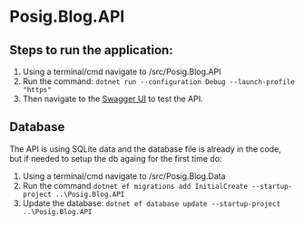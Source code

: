 # Posig.Blog.API
## Steps to run the application:
1. Using a terminal/cmd navigate to /src/Posig.Blog.API
2. Run the command: ```dotnet run --configuration Debug --launch-profile "https"```
3. Then navigate to the [Swagger UI](https://localhost:7189/swagger/index.html) to test the API.
## Database
The API is using SQLite data and the database file is already in the code, but if needed to setup the db againg for the first time do:
1. Using a terminal/cmd navigate to /src/Posig.Blog.Data
2. Run the command ```dotnet ef migrations add InitialCreate --startup-project ..\Posig.Blog.API```
3. Update the database:  ```dotnet ef database update --startup-project ..\Posig.Blog.API```
